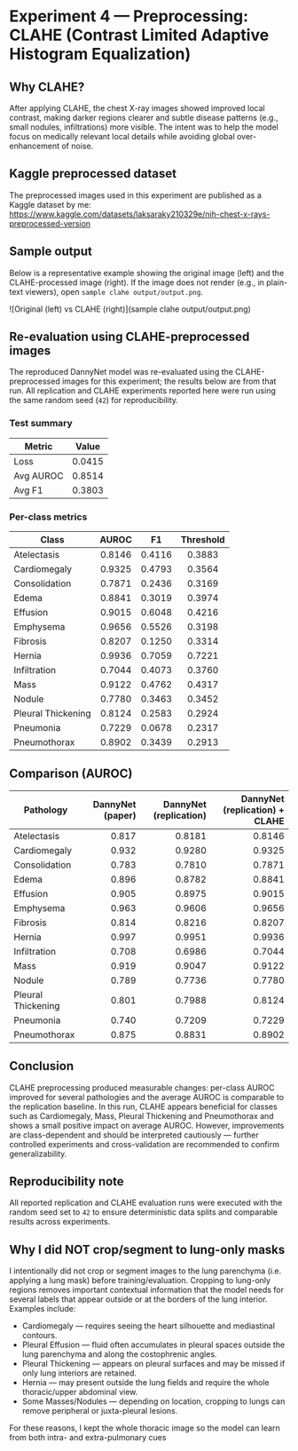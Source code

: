 # Experiment 4 — Preprocessing: CLAHE (Contrast Limited Adaptive Histogram Equalization)

Why CLAHE?
-----------
After applying CLAHE, the chest X-ray images showed improved local contrast, making darker regions clearer and subtle disease patterns (e.g., small nodules, infiltrations) more visible. The intent was to help the model focus on medically relevant local details while avoiding global over-enhancement of noise.

Kaggle preprocessed dataset
---------------------------
The preprocessed images used in this experiment are published as a Kaggle dataset by me: https://www.kaggle.com/datasets/laksaraky210329e/nih-chest-x-rays-preprocessed-version

Sample output
-------------
Below is a representative example showing the original image (left) and the CLAHE-processed image (right). If the image does not render (e.g., in plain-text viewers), open `sample clahe output/output.png`.

![Original (left) vs CLAHE (right)](sample clahe output/output.png)

Re-evaluation using CLAHE-preprocessed images
---------------------------------------------
The reproduced DannyNet model was re-evaluated using the CLAHE-preprocessed images for this experiment; the results below are from that run.
All replication and CLAHE experiments reported here were run using the same random seed (`42`) for reproducibility.

### Test summary

| Metric     | Value  |
|------------|:------:|
| Loss       | 0.0415 |
| Avg AUROC  | 0.8514 |
| Avg F1     | 0.3803 |

### Per-class metrics

| Class                 | AUROC  | F1      | Threshold |
|-----------------------|:------:|:-------:|:---------:|
| Atelectasis           | 0.8146 | 0.4116  | 0.3883    |
| Cardiomegaly          | 0.9325 | 0.4793  | 0.3564    |
| Consolidation         | 0.7871 | 0.2436  | 0.3169    |
| Edema                 | 0.8841 | 0.3019  | 0.3974    |
| Effusion              | 0.9015 | 0.6048  | 0.4216    |
| Emphysema             | 0.9656 | 0.5526  | 0.3198    |
| Fibrosis              | 0.8207 | 0.1250  | 0.3314    |
| Hernia                | 0.9936 | 0.7059  | 0.7221    |
| Infiltration          | 0.7044 | 0.4073  | 0.3760    |
| Mass                  | 0.9122 | 0.4762  | 0.4317    |
| Nodule                | 0.7780 | 0.3463  | 0.3452    |
| Pleural Thickening    | 0.8124 | 0.2583  | 0.2924    |
| Pneumonia             | 0.7229 | 0.0678  | 0.2317    |
| Pneumothorax          | 0.8902 | 0.3439  | 0.2913    |

Comparison (AUROC)
-------------------
| Pathology           | DannyNet (paper) | DannyNet (replication) | DannyNet (replication) + CLAHE |
|---------------------|------------------:|-----------------------:|-----------------:|
| Atelectasis         | 0.817             | 0.8181                 | 0.8146           |
| Cardiomegaly        | 0.932             | 0.9280                 | 0.9325           |
| Consolidation       | 0.783             | 0.7810                 | 0.7871           |
| Edema               | 0.896             | 0.8782                 | 0.8841           |
| Effusion            | 0.905             | 0.8975                 | 0.9015           |
| Emphysema           | 0.963             | 0.9606                 | 0.9656           |
| Fibrosis            | 0.814             | 0.8216                 | 0.8207           |
| Hernia              | 0.997             | 0.9951                 | 0.9936           |
| Infiltration        | 0.708             | 0.6986                 | 0.7044           |
| Mass                | 0.919             | 0.9047                 | 0.9122           |
| Nodule              | 0.789             | 0.7736                 | 0.7780           |
| Pleural Thickening  | 0.801             | 0.7988                 | 0.8124           |
| Pneumonia           | 0.740             | 0.7209                 | 0.7229           |
| Pneumothorax        | 0.875             | 0.8831                 | 0.8902           |

Conclusion
----------
CLAHE preprocessing produced measurable changes: per-class AUROC improved for several pathologies and the average AUROC is comparable to the replication baseline. In this run, CLAHE appears beneficial for classes such as Cardiomegaly, Mass, Pleural Thickening and Pneumothorax and shows a small positive impact on average AUROC. However, improvements are class-dependent and should be interpreted cautiously — further controlled experiments and cross-validation are recommended to confirm generalizability.

Reproducibility note
--------------------
All reported replication and CLAHE evaluation runs were executed with the random seed set to `42` to ensure deterministic data splits and comparable results across experiments.

Why I did NOT crop/segment to lung-only masks
-----------------------------------------------
I intentionally did not crop or segment images to the lung parenchyma (i.e. applying a lung mask) before training/evaluation. Cropping to lung-only regions removes important contextual information that the model needs for several labels that appear outside or at the borders of the lung interior. Examples include:

- Cardiomegaly — requires seeing the heart silhouette and mediastinal contours.
- Pleural Effusion — fluid often accumulates in pleural spaces outside the lung parenchyma and along the costophrenic angles.
- Pleural Thickening — appears on pleural surfaces and may be missed if only lung interiors are retained.
- Hernia — may present outside the lung fields and require the whole thoracic/upper abdominal view.
- Some Masses/Nodules — depending on location, cropping to lungs can remove peripheral or juxta-pleural lesions.

For these reasons, I kept the whole thoracic image so the model can learn from both intra- and extra-pulmonary cues


